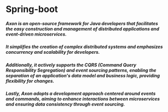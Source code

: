 # Spring-boot

##### Axon is an open-source framework for Java developers that facilitates the easy construction and management of distributed applications and event-driven microservices. 
##### It simplifies the creation of complex distributed systems and emphasizes concurrency and scalability for developers. 
##### Additionally, it actively supports the CQRS (Command Query Responsibility Segregation) and event sourcing patterns, enabling the separation of an application's data model and business logic, providing flexibility for changes.
##### Lastly, Axon adopts a development approach centered around events and commands, aiming to enhance interactions between microservices and ensuring data consistency through event sourcing.
